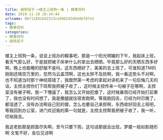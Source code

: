 ```yaml
---
title: 搞笑段子->楼主上班狗一条 | 糗事百科
date: 2019-11-10 18:34:44
urlname: 0bf118916d2513ce9902d3d949bf87e2
tags: 
- 糗事百科
categories:
- 糗事百科
- 搞笑段子
---
```

楼主上班狗一条，说说上班办的糗事吧，那是一个阳光明媚的下午，我起床上班，看天气那么好，于是就把被子床单什么的拿出去晒晒，毕竟那么好的天晒东西多好啊，晚上也能睡的舒服不是吗，这东西晒好了，美美的去上班了，可谁知道TM的刚刚还晴空万里的，忽然乌云盖顶啊，这也太猝不及防啊，我一看这势头不对啊，也不知道当时那个神经搭错了，我既然第一考虑的拿起对讲机来了一句后悔几天的话，主控主控你们下班帮我把被子收了，，这时候主控传来一句被子在哪啊，主控室没有被子啊，我一下懵逼了，我怎么又开始犯傻了，这时候暴雨已经开始打前奏了，我也没有时间想了，我是撒腿就往宿舍跑啊，等我跑回去，已经为时已晚了，都湿透了，没有办法啊自己犯的傻，怎么也要自己承担啊，东西收好回去上班吧，等我回到办公室，进门欢迎我的第一句就是，主控主控帮我把被子收了，我一听，哎呦我去。

我这老脸那是颜面尽失啊，至今只要下雨，这句话那就会出现，梦魇一般如影随形啊   文笔不好，各位见谅啊


